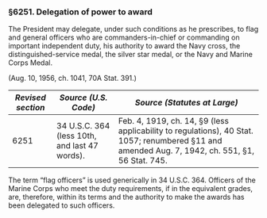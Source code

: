 ### §6251. Delegation of power to award ###

The President may delegate, under such conditions as he prescribes, to flag and general officers who are commanders-in-chief or commanding on important independent duty, his authority to award the Navy cross, the distinguished-service medal, the silver star medal, or the Navy and Marine Corps Medal.

(Aug. 10, 1956, ch. 1041, 70A Stat. 391.)

|*Revised section*|            *Source (U.S. Code)*             |                                                          *Source (Statutes at Large)*                                                          |
|-----------------|---------------------------------------------|------------------------------------------------------------------------------------------------------------------------------------------------|
|      6251       |34 U.S.C. 364 (less 10th, and last 47 words).|Feb. 4, 1919, ch. 14, §9 (less applicability to regulations), 40 Stat. 1057; renumbered §11 and amended Aug. 7, 1942, ch. 551, §1, 56 Stat. 745.|

The term “flag officers” is used generically in 34 U.S.C. 364. Officers of the Marine Corps who meet the duty requirements, if in the equivalent grades, are, therefore, within its terms and the authority to make the awards has been delegated to such officers.